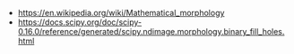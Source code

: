- https://en.wikipedia.org/wiki/Mathematical_morphology
- https://docs.scipy.org/doc/scipy-0.16.0/reference/generated/scipy.ndimage.morphology.binary_fill_holes.html